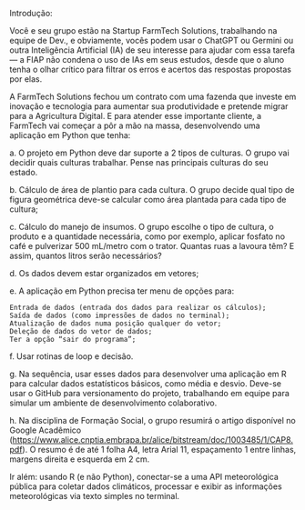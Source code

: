 Introdução:

Você e seu grupo estão na Startup FarmTech Solutions, trabalhando na equipe de Dev., e obviamente, vocês podem usar o ChatGPT ou Germini ou outra Inteligência Artificial (IA) de seu interesse para ajudar com essa tarefa — a FIAP não condena o uso de IAs em seus estudos, desde que o aluno tenha o olhar crítico para filtrar os erros e acertos das respostas propostas por elas.

A FarmTech Solutions fechou um contrato com uma fazenda que investe em inovação e tecnologia para aumentar sua produtividade e pretende migrar para a Agricultura Digital. E para atender esse importante cliente, a FarmTech vai começar a pôr a mão na massa, desenvolvendo uma aplicação em Python que tenha:

a. O projeto em Python deve dar suporte a 2 tipos de culturas. O grupo vai decidir quais culturas trabalhar. Pense nas principais culturas do seu estado.

b. Cálculo de área de plantio para cada cultura. O grupo decide qual tipo de figura geométrica deve-se calcular como área plantada para cada tipo de cultura;

c. Cálculo do manejo de insumos. O grupo escolhe o tipo de cultura, o produto e a quantidade necessária, como por exemplo, aplicar fosfato no café e pulverizar 500 mL/metro com o trator. Quantas ruas a lavoura têm? E assim, quantos litros serão necessários?

d. Os dados devem estar organizados em vetores;

e. A aplicação em Python precisa ter menu de opções para:

    Entrada de dados (entrada dos dados para realizar os cálculos);
    Saída de dados (como impressões de dados no terminal);
    Atualização de dados numa posição qualquer do vetor;
    Deleção de dados do vetor de dados;
    Ter a opção “sair do programa”;

f. Usar rotinas de loop e decisão.

g. Na sequência, usar esses dados para desenvolver uma aplicação em R para calcular dados estatísticos básicos, como média e desvio. Deve-se usar o GitHub para versionamento do projeto, trabalhando em equipe para simular um ambiente de desenvolvimento colaborativo.

h. Na disciplina de Formação Social, o grupo resumirá o artigo disponível no Google Acadêmico (https://www.alice.cnptia.embrapa.br/alice/bitstream/doc/1003485/1/CAP8.pdf). O resumo é de até 1 folha A4, letra Arial 11, espaçamento 1 entre linhas, margens direita e esquerda em 2 cm.

Ir além: usando R (e não Python), conectar-se a uma API meteorológica pública para coletar dados climáticos, processar e exibir as informações meteorológicas via texto simples no terminal.
